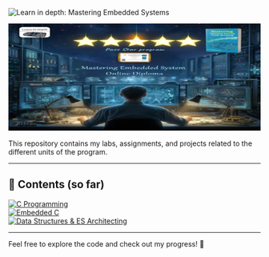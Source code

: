 ![Learn in depth: Mastering Embedded Systems](https://img.shields.io/badge/%20Learn_in_depth%3A-_Mastering_Embedded_Systems-blue?style=for-the-badge&logoColor=%20&logoSize=50)

![Banner](https://github.com/Ouss9ama/Mastering_Embedded_System_Diploma/blob/master/banner.jpg?raw=true)

This repository contains my labs, assignments, and projects related to the different units of the program.

---

## 📂 **Contents (so far)**

[![C Programming](https://img.shields.io/badge/C%20Programming-Ready%20to%20Explore-green?style=for-the-badge)](https://github.com/Ouss9ama/Mastering_Embedded_System_Diploma/tree/master/C%20programming)  
[![Embedded C](https://img.shields.io/badge/Embedded%20C-Under%20Construction-orange?style=for-the-badge)](https://github.com/Ouss9ama/Mastering_Embedded_System_Diploma/tree/master/Embedded%20C)  
[![Data Structures & ES Architecting](https://img.shields.io/badge/Data%20Structures%20%26%20ES%20Architecting-Under%20Construction-orange?style=for-the-badge)](https://github.com/Ouss9ama/Mastering_Embedded_System_Diploma/tree/master/3-Data%20Structures%20%26%20ES%20Architecting)

---

Feel free to explore the code and check out my progress! 🚀

